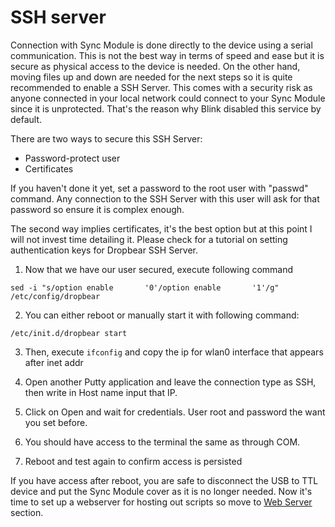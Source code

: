 # SSH server

Connection with Sync Module is done directly to the device using a serial communication. This is not the best way in terms of speed and ease but it is secure as physical access to the device is needed. On the other hand, moving files up and down are needed for the next steps so it is quite recommended to enable a SSH Server. This comes with a security risk as anyone connected in your local network could connect to your Sync Module since it is unprotected. That's the reason why Blink disabled this service by default.

There are two ways to secure this SSH Server:

* Password-protect user
* Certificates

If you haven't done it yet, set a password to the root user with "passwd" command. Any connection to the SSH Server with this user will ask for that password so ensure it is complex enough.

The second way implies certificates, it's the best option but at this point I will not invest time detailing it. Please check for a tutorial on setting authentication keys for Dropbear SSH Server.

1. Now that we have our user secured, execute following command

`sed -i "s/option enable       '0'/option enable       '1'/g" /etc/config/dropbear`

2. You can either reboot or manually start it with following command:

`/etc/init.d/dropbear start`

3. Then, execute `ifconfig` and copy the ip for wlan0 interface that appears after inet addr

4. Open another Putty application and leave the connection type as SSH, then write in Host name input that IP.

5. Click on Open and wait for credentials. User root and password the want you set before.

6. You should have access to the terminal the same as through COM.

7. Reboot and test again to confirm access is persisted

If you have access after reboot, you are safe to disconnect the USB to TTL device and put the Sync Module cover as it is no longer needed. Now it's time to set up a webserver for hosting out scripts so move to [Web Server](webserver.md) section.

